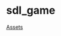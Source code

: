 # sdl_game
[Assets](hhttps://www.spriters-resource.com/pc_computer/touhouhyouibanaantinomyofcommonflowers/)